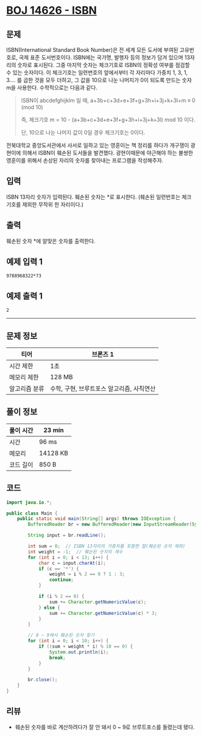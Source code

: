 # [BOJ 14626 - ISBN](https://www.acmicpc.net/problem/14626)

## 문제

ISBN(International Standard Book Number)은 전 세계 모든 도서에 부여된 고유번호로, 국제 표준 도서번호이다. ISBN에는 국가명, 발행자 등의 정보가 담겨 있으며 13자리의 숫자로 표시된다. 그중 마지막 숫자는 체크기호로 ISBN의 정확성 여부를 점검할 수 있는 숫자이다. 이 체크기호는 일련번호의 앞에서부터 각 자리마다 가중치 1, 3, 1, 3…. 를 곱한 것을 모두 더하고, 그 값을 10으로 나눈 나머지가 0이 되도록 만드는 숫자 m을 사용한다. 수학적으로는 다음과 같다.

> ISBN이 abcdefghijklm 일 때, a+3b+c+3d+e+3f+g+3h+i+3j+k+3l+m ≡ 0 (mod 10)
>
> 즉, 체크기호 m = 10 - (a+3b+c+3d+e+3f+g+3h+i+3j+k+3l) mod 10 이다.
>
> 단, 10으로 나눈 나머지 값이 0일 경우 체크기호는 0이다.

전북대학교 중앙도서관에서 사서로 일하고 있는 영훈이는 책 정리를 하다가 개구쟁이 광현이에 의해서 ISBN이 훼손된 도서들을 발견했다. 광현이때문에 야근해야 하는 불쌍한 영훈이를 위해서 손상된 자리의 숫자를 찾아내는 프로그램을 작성해주자.

## 입력

ISBN 13자리 숫자가 입력된다. 훼손된 숫자는 \*로 표시한다. (훼손된 일련번호는 체크기호를 제외한 무작위 한 자리이다.)

## 출력

훼손된 숫자 \*에 알맞은 숫자를 출력한다.

## 예제 입력 1

```
9788968322*73
```

## 예제 출력 1

```
2
```

---

## 문제 정보

| 티어          | 브론즈 1                                  |
| ------------- | ----------------------------------------- |
| 시간 제한     | 1초                                       |
| 메모리 제한   | 128 MB                                    |
| 알고리즘 분류 | 수학, 구현, 브루트포스 알고리즘, 사칙연산 |

## 풀이 정보

| 풀이 시간 | 23 min   |
| --------- | -------- |
| 시간      | 96 ms    |
| 메모리    | 14128 KB |
| 코드 길이 | 850 B    |

## 코드

```java
import java.io.*;

public class Main {
    public static void main(String[] args) throws IOException {
        BufferedReader br = new BufferedReader(new InputStreamReader(System.in));

        String input = br.readLine();

        int sum = 0;  // ISBN 13자리의 가중치를 포함한 합(훼손된 숫자 제외)
        int weight = -1;  // 훼손된 숫자의 계수
        for (int i = 0; i < 13; i++) {
            char c = input.charAt(i);
            if (c == '*') {
                weight = i % 2 == 0 ? 1 : 3;
                continue;
            }

            if (i % 2 == 0) {
                sum += Character.getNumericValue(c);
            } else {
                sum += Character.getNumericValue(c) * 3;
            }
        }

        // 0 ~ 9에서 훼손된 숫자 찾기
        for (int i = 0; i < 10; i++) {
            if ((sum + weight * i) % 10 == 0) {
                System.out.println(i);
                break;
            }
        }

        br.close();
    }
}
```

## 리뷰

- 훼손된 숫자를 바로 계산하려다가 잘 안 돼서 0 ~ 9로 브루트포스를 돌렸는데 됐다.
